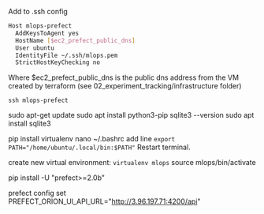 

Add to .ssh config

```bash
Host mlops-prefect
  AddKeysToAgent yes
  HostName [$ec2_prefect_public_dns]
  User ubuntu
  IdentityFile ~/.ssh/mlops.pem
  StrictHostKeyChecking no
```

Where $ec2_prefect_public_dns is the public dns address from the VM created by terraform (see 02_experiment_tracking/infrastructure folder)

`ssh mlops-prefect`

sudo apt-get update
sudo apt install python3-pip
sqlite3 --version
sudo apt install sqlite3


pip install virtualenv
nano ~/.bashrc
add line `export PATH="/home/ubuntu/.local/bin:$PATH"`
Restart terminal.

create new virtual environment: `virtualenv mlops`
source mlops/bin/activate

pip install -U "prefect>=2.0b"

prefect config set PREFECT_ORION_UI_API_URL="http://3.96.197.71:4200/api"